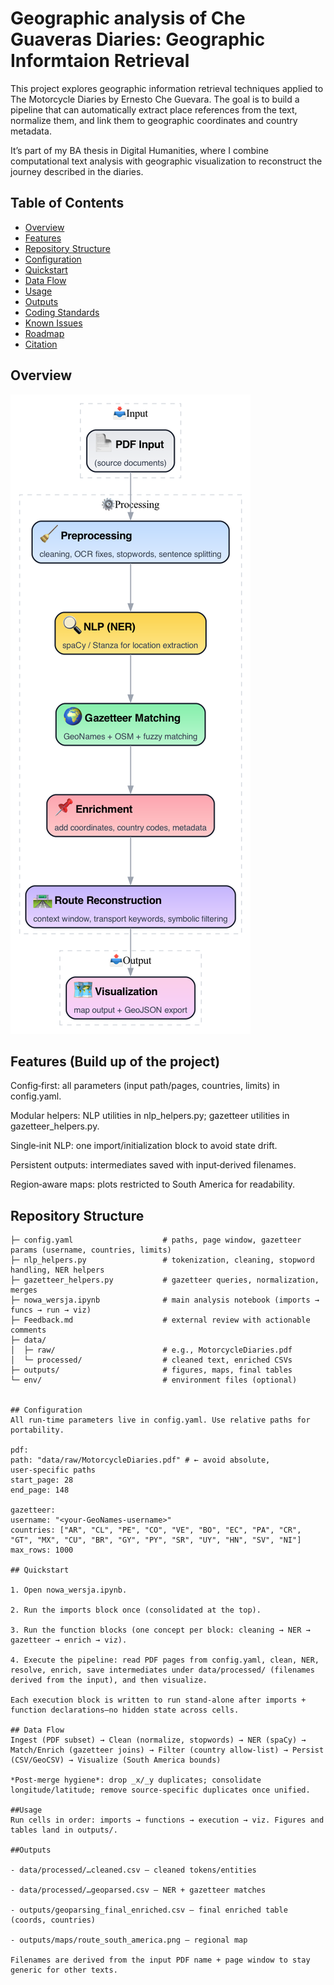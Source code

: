# Geographic analysis of Che Guaveras Diaries: Geographic Informtaion Retrieval 


This project explores geographic information retrieval techniques applied to The Motorcycle Diaries by Ernesto Che Guevara. The goal is to build a pipeline that can automatically extract place references from the text, normalize them, and link them to geographic coordinates and country metadata.

It’s part of my BA thesis in Digital Humanities, where I combine computational text analysis with geographic visualization to reconstruct the journey described in the diaries.
## Table of Contents
- [Overview](#overview)
- [Features](#features)
- [Repository Structure](#repository-structure)
- [Configuration](#configuration)
- [Quickstart](#quickstart)
- [Data Flow](#data-flow)
- [Usage](#usage)
- [Outputs](#outputs)
- [Coding Standards](#coding-standards)
- [Known Issues](#known-issues)
- [Roadmap](#roadmap--todo)
- [Citation](#citation)

## Overview 
![alt text](https://github.com/alicenanana/idontwanna/blob/main/geo_pipeline_flowchart_pretty_png.png)


## Features (Build up of the project)

Config‑first: all parameters (input path/pages, countries, limits) in config.yaml.

Modular helpers: NLP utilities in nlp_helpers.py; gazetteer utilities in gazetteer_helpers.py.

Single‑init NLP: one import/initialization block to avoid state drift.

Persistent outputs: intermediates saved with input‑derived filenames.

Region‑aware maps: plots restricted to South America for readability.

## Repository Structure
```text
├─ config.yaml                    # paths, page window, gazetteer params (username, countries, limits)
├─ nlp_helpers.py                 # tokenization, cleaning, stopword handling, NER helpers
├─ gazetteer_helpers.py           # gazetteer queries, normalization, merges
├─ nowa_wersja.ipynb              # main analysis notebook (imports → funcs → run → viz)
├─ Feedback.md                    # external review with actionable comments
├─ data/
│  ├─ raw/                        # e.g., MotorcycleDiaries.pdf
│  └─ processed/                  # cleaned text, enriched CSVs
├─ outputs/                       # figures, maps, final tables
└─ env/                           # environment files (optional)


## Configuration
All run‑time parameters live in config.yaml. Use relative paths for portability.

pdf:
path: "data/raw/MotorcycleDiaries.pdf" # ← avoid absolute, user‑specific paths
start_page: 28
end_page: 148

gazetteer:
username: "<your-GeoNames-username>"
countries: ["AR", "CL", "PE", "CO", "VE", "BO", "EC", "PA", "CR", "GT", "MX", "CU", "BR", "GY", "PY", "SR", "UY", "HN", "SV", "NI"]
max_rows: 1000

## Quickstart

1. Open nowa_wersja.ipynb.

2. Run the imports block once (consolidated at the top).

3. Run the function blocks (one concept per block: cleaning → NER → gazetteer → enrich → viz).

4. Execute the pipeline: read PDF pages from config.yaml, clean, NER, resolve, enrich, save intermediates under data/processed/ (filenames derived from the input), and then visualize.

Each execution block is written to run stand‑alone after imports + function declarations—no hidden state across cells.

## Data Flow
Ingest (PDF subset) → Clean (normalize, stopwords) → NER (spaCy) → Match/Enrich (gazetteer joins) → Filter (country allow‑list) → Persist (CSV/GeoCSV) → Visualize (South America bounds)

*Post‑merge hygiene*: drop _x/_y duplicates; consolidate longitude/latitude; remove source‑specific duplicates once unified.

##Usage
Run cells in order: imports → functions → execution → viz. Figures and tables land in outputs/.

##Outputs

- data/processed/…cleaned.csv — cleaned tokens/entities

- data/processed/…geoparsed.csv — NER + gazetteer matches

- outputs/geoparsing_final_enriched.csv — final enriched table (coords, countries)

- outputs/maps/route_south_america.png — regional map

Filenames are derived from the input PDF name + page window to stay generic for other texts.

